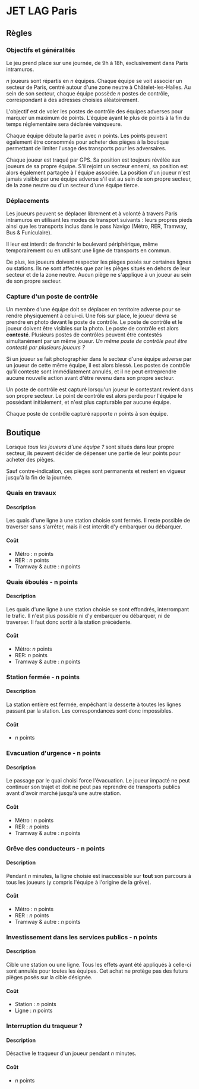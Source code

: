 # JET LAG Paris

## Règles

### Objectifs et généralités

Le jeu prend place sur une journée, de 9h à 18h, exclusivement dans Paris intramuros.

_n_ joueurs sont répartis en _n_ équipes. Chaque équipe se voit associer un secteur de Paris, centré autour d'une zone neutre à Châtelet-les-Halles. Au sein de son secteur, chaque équipe possède _n_ postes de contrôle, correspondant à des adresses choisies aléatoirement.

L'objectif est de voler les postes de contrôle des équipes adverses pour marquer un maximum de points. L'équipe ayant le plus de points à la fin du temps réglementaire sera déclarée vainqueure.

Chaque équipe débute la partie avec _n_ points. Les points peuvent également être consommés pour acheter des pièges à la boutique permettant de limiter l'usage des transports pour les adversaires.

Chaque joueur est traqué par GPS. Sa position est toujours révélée aux joueurs de sa propre équipe. S'il rejoint un secteur ennemi, sa position est alors également partagée à l'équipe associée. La position d'un joueur n'est jamais visible par une équipe adverse s'il est au sein de son propre secteur, de la zone neutre ou d'un secteur d'une équipe tierce.

### Déplacements

Les joueurs peuvent se déplacer librement et à volonté à travers Paris intramuros en utilisant les modes de transport suivants : leurs propres pieds ainsi que les transports inclus dans le pass Navigo (Métro, RER, Tramway, Bus & Funiculaire).

Il leur est interdit de franchir le boulevard périphérique, même temporairement ou en utilisant une ligne de transports en commun.

De plus, les joueurs doivent respecter les pièges posés sur certaines lignes ou stations. Ils ne sont affectés que par les pièges situés en dehors de leur secteur et de la zone neutre. Aucun piège ne s'applique à un joueur au sein de son propre secteur.

### Capture d'un poste de contrôle

Un membre d'une équipe doit se déplacer en territoire adverse pour se rendre physiquement à celui-ci. Une fois sur place, le joueur devra se prendre en photo devant le poste de contrôle. Le poste de contrôle et le joueur doivent être visibles sur la photo. Le poste de contrôle est alors **contesté**. Plusieurs postes de contrôles peuvent être contestés simultanément par un même joueur. _Un même poste de contrôle peut être contesté par plusieurs joueurs ?_

Si un joueur se fait photographier dans le secteur d'une équipe adverse par un joueur de cette même équipe, il est alors blessé. Les postes de contrôle qu'il conteste sont immédiatement annulés, et il ne peut entreprendre aucune nouvelle action avant d'être revenu dans son propre secteur.

Un poste de contrôle est capturé lorsqu'un joueur le contestant revient dans son propre secteur. Le point de contrôle est alors perdu pour l'équipe le possédant initialement, et n'est plus capturable par aucune équipe.

Chaque poste de contrôle capturé rapporte _n_ points à son équipe.

## Boutique

Lorsque _tous les joueurs d'une équipe ?_ sont situés dans leur propre secteur, ils peuvent décider de dépenser une partie de leur points pour acheter des pièges.

Sauf contre-indication, ces pièges sont permanents et restent en vigueur jusqu'à la fin de la journée.

### Quais en travaux

#### Description

Les quais d'une ligne à une station choisie sont fermés. Il reste possible de traverser sans s'arrêter, mais il est interdit d'y embarquer ou débarquer.

#### Coût

- Métro : _n_ points
- RER : _n_ points
- Tramway & autre : _n_ points

### Quais éboulés - n points

#### Description

Les quais d'une ligne à une station choisie se sont effondrés, interrompant le trafic. Il n'est plus possible ni d'y embarquer ou débarquer, ni de traverser. Il faut donc sortir à la station précédente.

#### Coût

- Métro: _n_ points
- RER: _n_ points
- Tramway & autre : _n_ points

### Station fermée - n points

#### Description

La station entière est fermée, empêchant la desserte à toutes les lignes passant par la station. Les correspondances sont donc impossibles.

#### Coût

- _n_ points

### Evacuation d'urgence - n points

#### Description

Le passage par le quai choisi force l'évacuation. Le joueur impacté ne peut continuer son trajet et doit ne peut pas reprendre de transports publics avant d'avoir marché jusqu'à une autre station.

#### Coût

- Métro : _n_ points
- RER : _n_ points
- Tramway & autre : _n_ points

### Grêve des conducteurs - n points

#### Description

Pendant _n_ minutes, la ligne choisie est inaccessible sur **tout** son parcours à tous les joueurs (y compris l'équipe à l'origine de la grêve).

#### Coût

- Métro : _n_ points
- RER : _n_ points
- Tramway & autre : _n_ points

### Investissement dans les services publics - n points

#### Description

Cible une station ou une ligne. Tous les effets ayant été appliqués à celle-ci sont annulés pour toutes les équipes. Cet achat ne protège pas des futurs pièges posés sur la cible désignée.

#### Coût

- Station : _n_ points
- Ligne : _n_ points

### Interruption du traqueur ?

#### Description

Désactive le traqueur d'un joueur pendant _n_ minutes.

#### Coût

- _n_ points
